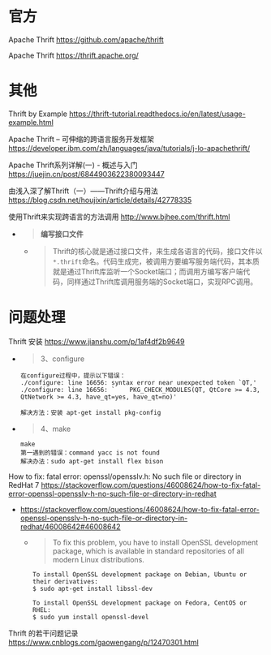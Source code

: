 
# 官方

Apache Thrift https://github.com/apache/thrift

Apache Thrift https://thrift.apache.org/

# 其他

Thrift by Example https://thrift-tutorial.readthedocs.io/en/latest/usage-example.html

Apache Thrift – 可伸缩的跨语言服务开发框架 https://developer.ibm.com/zh/languages/java/tutorials/j-lo-apachethrift/

Apache Thrift系列详解(一) - 概述与入门 https://juejin.cn/post/6844903622380093447

由浅入深了解Thrift（一）——Thrift介绍与用法 https://blog.csdn.net/houjixin/article/details/42778335

使用Thrift来实现跨语言的方法调用 http://www.bjhee.com/thrift.html
- > **编写接口文件**
  * > Thrift的核心就是通过接口文件，来生成各语言的代码，接口文件以`*.thrift`命名。代码生成完，被调用方要编写服务端代码，其本质就是通过Thrift库监听一个Socket端口；而调用方编写客户端代码，同样通过Thrift库调用服务端的Socket端口，实现RPC调用。

# 问题处理

Thrift 安装 https://www.jianshu.com/p/1af4df2b9649
- > 3、configure
  ```console
  在configure过程中，提示以下错误：
  ./configure: line 16656: syntax error near unexpected token `QT,'
  ./configure: line 16656: `    PKG_CHECK_MODULES(QT, QtCore >= 4.3, QtNetwork >= 4.3, have_qt=yes, have_qt=no)'
  
  解决方法：安装 apt-get install pkg-config
  ```
- > 4、make
  ```console
  make
  第一遇到的错误：command yacc is not found
  解决办法：sudo apt-get install flex bison
  ```

How to fix: fatal error: openssl/opensslv.h: No such file or directory in RedHat 7 https://stackoverflow.com/questions/46008624/how-to-fix-fatal-error-openssl-opensslv-h-no-such-file-or-directory-in-redhat
- https://stackoverflow.com/questions/46008624/how-to-fix-fatal-error-openssl-opensslv-h-no-such-file-or-directory-in-redhat/46008642#46008642
  * > To fix this problem, you have to install OpenSSL development package, which is available in standard repositories of all modern Linux distributions.
    ```console
    To install OpenSSL development package on Debian, Ubuntu or their derivatives:
    $ sudo apt-get install libssl-dev
    
    To install OpenSSL development package on Fedora, CentOS or RHEL:
    $ sudo yum install openssl-devel 
    ```

Thrift 的若干问题记录 https://www.cnblogs.com/gaowengang/p/12470301.html
